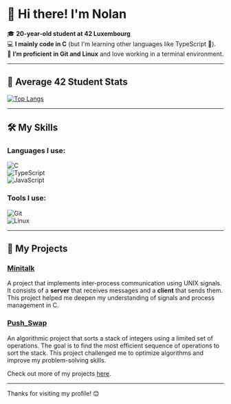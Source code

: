 # 👋 Hi there! I'm Nolan  

🎓 **20-year-old student at 42 Luxembourg**  
💻 **I mainly code in C** (but I'm learning other languages like TypeScript 🚀).  
🐧 **I’m proficient in Git and Linux** and love working in a terminal environment.  

---

## 🌟 Average 42 Student Stats  

[![Top Langs](https://github-readme-stats.vercel.app/api/top-langs/?username=nocyb&langs_count=4&hide=jupyter%20notebook,cmake)](https://github.com/anuraghazra/github-readme-stats)

---

## 🛠️ My Skills  

### Languages I use:  
![C](https://img.shields.io/badge/-C-00599C?style=flat-square&logo=c&logoColor=white)   
![TypeScript](https://img.shields.io/badge/-TypeScript-3178C6?style=flat-square&logo=typescript&logoColor=white)  
![JavaScript](https://img.shields.io/badge/JavaScript-F7DF1E?style=for-the-badge&logo=javascript&logoColor=black)  

### Tools I use:  
![Git](https://img.shields.io/badge/-Git-F05032?style=flat-square&logo=git&logoColor=white)  
![Linux](https://img.shields.io/badge/-Linux-FCC624?style=flat-square&logo=linux&logoColor=black)  

---

## 🌟 My Projects  

### [Minitalk](https://github.com/nocyb/MiniTalk)  
A project that implements inter-process communication using UNIX signals. It consists of a **server** that receives messages and a **client** that sends them. This project helped me deepen my understanding of signals and process management in C.  

### [Push_Swap](https://github.com/nocyb/Push_Swap)  
An algorithmic project that sorts a stack of integers using a limited set of operations. The goal is to find the most efficient sequence of operations to sort the stack. This project challenged me to optimize algorithms and improve my problem-solving skills.  

Check out more of my projects [here](https://github.com/nocyb?tab=repositories).  

---

Thanks for visiting my profile! 😊  
